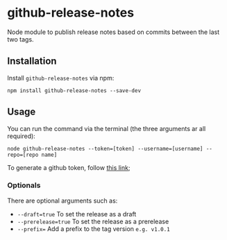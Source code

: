 # github-release-notes
Node module to publish release notes based on commits between the last two tags.

## Installation

Install `github-release-notes` via npm:

```
npm install github-release-notes --save-dev
```

## Usage

You can run the command via the terminal (the three arguments ar all required):

```
node github-release-notes --token=[token] --username=[username] --repo=[repo name]
```

To generate a github token, follow [this link](https://help.github.com/articles/creating-an-access-token-for-command-line-use/);

### Optionals

There are optional arguments such as:

- `--draft=true` To set the release as a draft
- `--prerelease=true` To set the release as a prerelease
- `--prefix=` Add a prefix to the tag version `e.g. v1.0.1`